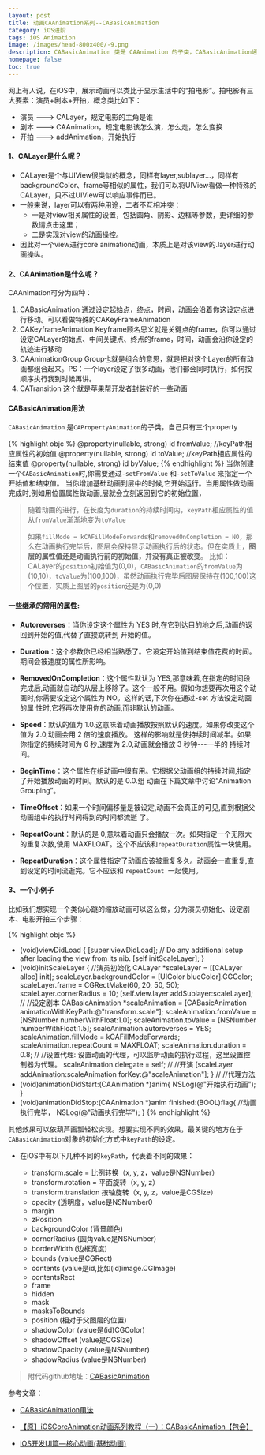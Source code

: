 ```yaml
---
layout: post
title: 动画CAAnimation系列--CABasicAnimation
category: iOS进阶
tags: iOS Animation
image: /images/head-800x400/-9.png
description: CABasicAnimation 类是 CAAnimation 的子类，CABasicAnimation通过设定起始点，终点，时间，动画会沿着你这设定点进行移动。可以看做特殊的 CAKeyFrameAnimation
homepage: false
toc: true
---
```


网上有人说，在iOS中，展示动画可以类比于显示生活中的“拍电影”。拍电影有三大要素：演员+剧本+开拍，概念类比如下：

* 演员 ---> CALayer，规定电影的主角是谁
* 剧本 ---> CAAnimation，规定电影该怎么演，怎么走，怎么变换
* 开拍 ---> addAnimation，开始执行

#### 1、CALayer是什么呢？

* CALayer是个与UIView很类似的概念，同样有layer,sublayer...，同样有backgroundColor、frame等相似的属性，我们可以将UIView看做一种特殊的CALayer，只不过UIView可以响应事件而已。
* 一般来说，layer可以有两种用途，二者不互相冲突：
	* 一是对view相关属性的设置，包括圆角、阴影、边框等参数，更详细的参数请点击这里；
	* 二是实现对view的动画操控。
* 因此对一个view进行core animation动画，本质上是对该view的.layer进行动画操纵。

#### 2、CAAnimation是什么呢？

CAAnimation可分为四种：

1. CABasicAnimation
通过设定起始点，终点，时间，动画会沿着你这设定点进行移动。可以看做特殊的CAKeyFrameAnimation
2. CAKeyframeAnimation
Keyframe顾名思义就是关键点的frame，你可以通过设定CALayer的始点、中间关键点、终点的frame，时间，动画会沿你设定的轨迹进行移动
3. CAAnimationGroup
Group也就是组合的意思，就是把对这个Layer的所有动画都组合起来。PS：一个layer设定了很多动画，他们都会同时执行，如何按顺序执行我到时候再讲。
4. CATransition
这个就是苹果帮开发者封装好的一些动画

#### CABasicAnimation用法

`CABasicAnimation` 是`CAPropertyAnimation`的子类，自己只有三个property

{% highlight objc  %}
@property(nullable, strong) id fromValue; //keyPath相应属性的初始值
@property(nullable, strong) id toValue; //keyPath相应属性的结束值
@property(nullable, strong) id byValue;
{% endhighlight %}
当你创建一个`CABasicAnimation`时,你需要通过`-setFromValue` 和`-setToValue` 来指定一个开始值和结束值。 当你增加基础动画到层中的时候,它开始运行。当用属性做动画完成时,例如用位置属性做动画,层就会立刻返回到它的初始位置，

> 随着动画的进行，在长度为`duration`的持续时间内，`keyPath`相应属性的值从`fromValue`渐渐地变为`toValue`
> 
> 如果`fillMode = kCAFillModeForwards`和`removedOnCompletion = NO`，那么在动画执行完毕后，图层会保持显示动画执行后的状态。但在实质上，**图层的属性值还是动画执行前的初始值，并没有真正被改变**。
> 比如：CALayer的`position`初始值为(0,0)，`CABasicAnimation`的`fromValue`为(10,10)，`toValue`为(100,100)，虽然动画执行完毕后图层保持在(100,100)这个位置，实质上图层的`position`还是为(0,0)


#### 一些继承的常用的属性:

* **Autoreverses**：当你设定这个属性为 YES 时,在它到达目的地之后,动画的返回到开始的值,代替了直接跳转到 开始的值。

* **Duration**：这个参数你已经相当熟悉了。它设定开始值到结束值花费的时间。期间会被速度的属性所影响。 

* **RemovedOnCompletion**：这个属性默认为 YES,那意味着,在指定的时间段完成后,动画就自动的从层上移除了。这个一般不用。假如你想要再次用这个动画时,你需要设定这个属性为 NO。这样的话,下次你在通过-set 方法设定动画的属 性时,它将再次使用你的动画,而非默认的动画。

* **Speed**：默认的值为 1.0.这意味着动画播放按照默认的速度。如果你改变这个值为 2.0,动画会用 2 倍的速度播放。 这样的影响就是使持续时间减半。如果你指定的持续时间为 6 秒,速度为 2.0,动画就会播放 3 秒钟---一半的 持续时间。

* **BeginTime**：这个属性在组动画中很有用。它根据父动画组的持续时间,指定了开始播放动画的时间。默认的是 0.0.组 动画在下篇文章中讨论“Animation Grouping”。

* **TimeOffset**：如果一个时间偏移量是被设定,动画不会真正的可见,直到根据父动画组中的执行时间得到的时间都流逝 了。

* **RepeatCount**：默认的是 0,意味着动画只会播放一次。如果指定一个无限大的重复次数,使用 MAXFLOAT。这个不应该和`repeatDuration`属性一块使用。

* **RepeatDuration**：这个属性指定了动画应该被重复多久。动画会一直重复,直到设定的时间流逝完。它不应该和 `repeatCount `一起使用。 



#### 3、一个小例子

比如我们想实现一个类似心跳的缩放动画可以这么做，分为演员初始化、设定剧本、电影开拍三个步骤：

{% highlight objc  %}
- (void)viewDidLoad {
    [super viewDidLoad];
    // Do any additional setup after loading the view from its nib.
    [self initScaleLayer];
}
- (void)initScaleLayer
{
    //演员初始化
    CALayer *scaleLayer = [[CALayer alloc] init];
    scaleLayer.backgroundColor = [UIColor blueColor].CGColor;
    scaleLayer.frame = CGRectMake(60, 20, 50, 50);
    scaleLayer.cornerRadius = 10;
    [self.view.layer addSublayer:scaleLayer];
    //
    //设定剧本
    CABasicAnimation *scaleAnimation = [CABasicAnimation animationWithKeyPath:@"transform.scale"];
    scaleAnimation.fromValue = [NSNumber numberWithFloat:1.0];
    scaleAnimation.toValue = [NSNumber numberWithFloat:1.5];
    scaleAnimation.autoreverses = YES;
    scaleAnimation.fillMode = kCAFillModeForwards;
    scaleAnimation.repeatCount = MAXFLOAT;
    scaleAnimation.duration = 0.8;
    //
    //设置代理: 设置动画的代理，可以监听动画的执行过程，这里设置控制器为代理。
    scaleAnimation.delegate = self;
    //
    //开演
    [scaleLayer addAnimation:scaleAnimation forKey:@"scaleAnimation"];
}
//
//代理方法
- (void)animationDidStart:(CAAnimation *)anim{
    NSLog(@"开始执行动画");
}
- (void)animationDidStop:(CAAnimation *)anim finished:(BOOL)flag{
	//动画执行完毕，
	NSLog(@"动画执行完毕");
}
{% endhighlight %}

其他效果可以依葫芦画瓢轻松实现。想要实现不同的效果，最关键的地方在于`CABasicAnimation`对象的初始化方式中`keyPath`的设定。

* 在iOS中有以下几种不同的`keyPath`，代表着不同的效果：

	* transform.scale = 比例转换（x, y, z，value是NSNumber）
    * transform.rotation = 平面旋转（x, y, z）
    * transform.translation 按轴旋转（x, y, z，value是CGSize）
    * opacity (透明度，value是NSNumber0
    * margin
    * zPosition
    * backgroundColor  (背景颜色)
    * cornerRadius   (圆角value是NSNumber)
    * borderWidth (边框宽度)
    * bounds  (value是CGRect)
    * contents  (value是id,比如(id)image.CGImage)
    * contentsRect
    * frame 
    * hidden 
    * mask 
    * masksToBounds 
    * position  (相对于父图层的位置)
    * shadowColor  (value是(id)CGColor)
    * shadowOffset  (value是CGSize)
    * shadowOpacity  (value是NSNumber)
    * shadowRadius  (value是NSNumber)


> 附代码github地址：[CABasicAnimation](https://github.com/Vanbein/CABasicAnimation)

参考文章：

* [CABasicAnimation用法](http://www.cnblogs.com/bucengyongyou/archive/2012/12/20/2826590.html)

* [【原】iOSCoreAnimation动画系列教程（一）：CABasicAnimation【包会】](http://www.cnblogs.com/wengzilin/p/4250957.html)

* [iOS开发UI篇—核心动画(基础动画)](http://www.cnblogs.com/wendingding/p/3801157.html)





